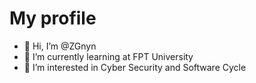 # My profile
- 👋 Hi, I’m @ZGnyn
- 🌱 I’m currently learning at FPT University
- 👀 I’m interested in Cyber Security and Software Cycle  

